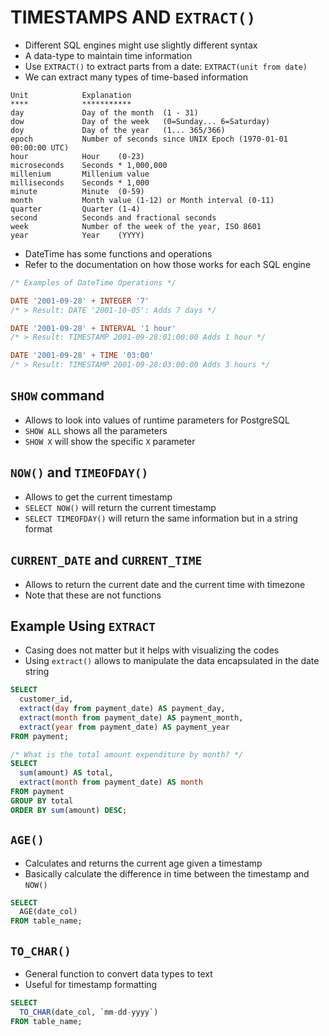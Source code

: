 # TIMESTAMPS AND `EXTRACT()`

- Different SQL engines might use slightly different syntax
- A data-type to maintain time information
- Use `EXTRACT()` to extract parts from a date: `EXTRACT(unit from date)`
- We can extract many types of time-based information

```table
Unit            Explanation
****            ***********
day             Day of the month  (1 - 31)
dow             Day of the week   (0=Sunday... 6=Saturday)
doy             Day of the year   (1... 365/366)
epoch           Number of seconds since UNIX Epoch (1970-01-01 00:00:00 UTC)
hour            Hour    (0-23)
microseconds    Seconds * 1,000,000
millenium       Millenium value
milliseconds    Seconds * 1,000
minute          Minute  (0-59)
month           Month value (1-12) or Month interval (0-11)
quarter         Quarter (1-4)
second          Seconds and fractional seconds
week            Number of the week of the year, ISO 8601
year            Year    (YYYY)
```

- DateTime has some functions and operations
- Refer to the documentation on how those works for each SQL engine

```sql
/* Examples of DateTime Operations */

DATE '2001-09-28' + INTEGER '7'
/* > Result: DATE '2001-10-05': Adds 7 days */

DATE '2001-09-28' + INTERVAL '1 hour'
/* > Result: TIMESTAMP 2001-09-28:01:00:00 Adds 1 hour */

DATE '2001-09-28' + TIME '03:00'
/* > Result: TIMESTAMP 2001-09-28:03:00:00 Adds 3 hours */
```

## `SHOW` command

- Allows to look into values of runtime parameters for PostgreSQL
- `SHOW ALL` shows all the parameters
- `SHOW X` will show the specific `X` parameter

## `NOW()` and `TIMEOFDAY()`

- Allows to get the current timestamp
- `SELECT NOW()` will return the current timestamp
- `SELECT TIMEOFDAY()` will return the same information but in a string format

## `CURRENT_DATE` and `CURRENT_TIME`

- Allows to return the current date and the current time with timezone
- Note that these are not functions

## Example Using `EXTRACT`

- Casing does not matter but it helps with visualizing the codes
- Using `extract()` allows to manipulate the data encapsulated in the date string

```sql
SELECT
  customer_id,
  extract(day from payment_date) AS payment_day,
  extract(month from payment_date) AS payment_month,
  extract(year from payment_date) AS payment_year
FROM payment;
```

```sql
/* What is the total amount expenditure by month? */
SELECT
  sum(amount) AS total,
  extract(month from payment_date) AS month
FROM payment
GROUP BY total
ORDER BY sum(amount) DESC;
```

## `AGE()`

- Calculates and returns the current age given a timestamp
- Basically calculate the difference in time between the timestamp and `NOW()`

```sql
SELECT
  AGE(date_col)
FROM table_name;
```

## `TO_CHAR()`

- General function to convert data types to text
- Useful for timestamp formatting

```sql
SELECT
  TO_CHAR(date_col, `mm-dd-yyyy`)
FROM table_name;
```
